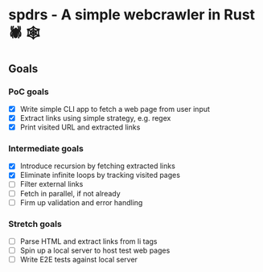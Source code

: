 # spdrs - A simple webcrawler in Rust 🕷️ 🕸️

## Goals

### PoC goals

- [x] Write simple CLI app to fetch a web page from user input
- [x] Extract links using simple strategy, e.g. regex
- [x] Print visited URL and extracted links

### Intermediate goals

- [x] Introduce recursion by fetching extracted links
- [x] Eliminate infinite loops by tracking visited pages
- [ ] Filter external links
- [ ] Fetch in parallel, if not already
- [ ] Firm up validation and error handling

### Stretch goals

- [ ] Parse HTML and extract links from li tags
- [ ] Spin up a local server to host test web pages
- [ ] Write E2E tests against local server
